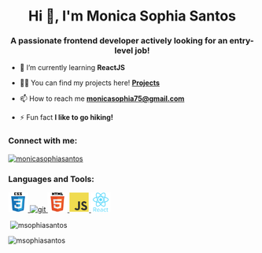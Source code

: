 <h1 align="center">Hi 👋, I'm Monica Sophia Santos</h1>
<h3 align="center">A passionate frontend developer actively looking for an entry-level job!</h3>


- 🌱 I’m currently learning **ReactJS**
- 👨‍💻 You can find my projects here! **[Projects](https://github.com/msophiasantos/projects/tree/main)**

- 📫 How to reach me **monicasophia75@gmail.com**

- ⚡ Fun fact **I like to go hiking!**

<h3 align="left">Connect with me:</h3>
<p align="left">
<a href="https://linkedin.com/in/monica-sophia-santos/" target="blank"><img align="center" src="https://raw.githubusercontent.com/rahuldkjain/github-profile-readme-generator/master/src/images/icons/Social/linked-in-alt.svg" alt="monicasophiasantos" height="30" width="40" /></a>
</p>

<h3 align="left">Languages and Tools:</h3>
<p align="left"> <a href="https://www.w3schools.com/css/" target="_blank" rel="noreferrer"> <img src="https://raw.githubusercontent.com/devicons/devicon/master/icons/css3/css3-original-wordmark.svg" alt="css3" width="40" height="40"/> </a> <a href="https://git-scm.com/" target="_blank" rel="noreferrer"> <img src="https://www.vectorlogo.zone/logos/git-scm/git-scm-icon.svg" alt="git" width="40" height="40"/> </a> <a href="https://www.w3.org/html/" target="_blank" rel="noreferrer"> <img src="https://raw.githubusercontent.com/devicons/devicon/master/icons/html5/html5-original-wordmark.svg" alt="html5" width="40" height="40"/> </a> <a href="https://developer.mozilla.org/en-US/docs/Web/JavaScript" target="_blank" rel="noreferrer"> <img src="https://raw.githubusercontent.com/devicons/devicon/master/icons/javascript/javascript-original.svg" alt="javascript" width="40" height="40"/> </a> <a href="https://reactjs.org/" target="_blank" rel="noreferrer"> <img src="https://raw.githubusercontent.com/devicons/devicon/master/icons/react/react-original-wordmark.svg" alt="react" width="40" height="40"/> </a> </p>


<p>&nbsp;<img align="center" src="https://github-readme-stats.vercel.app/api?username=msophiasantos&show_icons=true&locale=en" alt="msophiasantos" /></p>


<p align="left"> <img src="https://komarev.com/ghpvc/?username=msophiasantos&label=Profile%20views&color=0e75b6&style=flat" alt="msophiasantos" /> </p>
